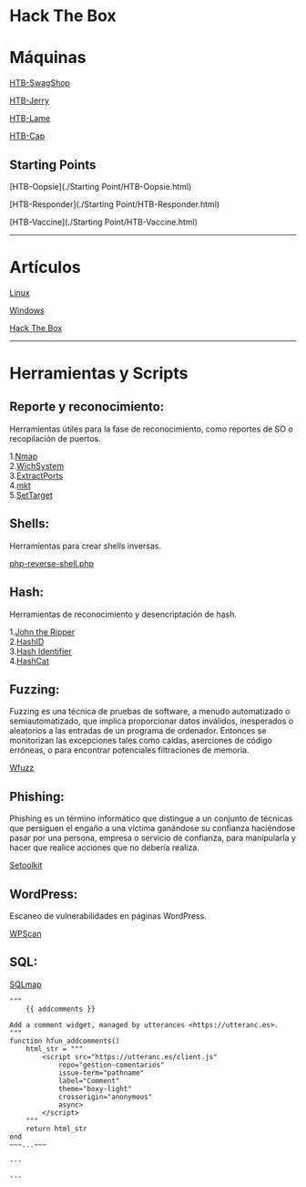 # **Hack The Box**

# Máquinas

[HTB-SwagShop](./Maquinas-HTB/HTB-SwagShop.html)

[HTB-Jerry](./Maquinas-HTB/HTB-Jerry.html)

[HTB-Lame](./Maquinas-HTB/HTB-Lame.html)

[HTB-Cap](./Maquinas-HTB/HTB-Cap.html)


## Starting Points

[HTB-Oopsie](./Starting Point/HTB-Oopsie.html)

[HTB-Responder](./Starting Point/HTB-Responder.html)

[HTB-Vaccine](./Starting Point/HTB-Vaccine.html)

---
# Artículos

[Linux](./Linux/Linux.html)

[Windows](./Windows/Windows.html)

[Hack The Box](./Artículos/Artículos-HTB.html)

---

# Herramientas y Scripts 

## Reporte y reconocimiento:
Herramientas útiles para la fase de reconocimiento, como reportes de SO o recopilación de puertos.

1.[Nmap](../Herramientas_y_Scripts/Nmap.html)     
2.[WichSystem](./Herramientas_y_Scripts/WichSystem.html)    
3.[ExtractPorts](./Herramientas_y_Scripts/ExtractPorts.html)    
4.[mkt](./Herramientas_y_Scripts/mkt.html)       
5.[SetTarget](./Linux/ZSH/Settarget.html)

## Shells:
Herramientas para crear shells inversas.

[php-reverse-shell.php](./Herramientas_y_Scripts/php-reverse-shell.html)

## Hash:
Herramientas de reconocimiento y desencriptación de hash.

1.[John the Ripper](./Herramientas_y_Scripts/john_the_ripper.html)    
2.[HashID](./Herramientas_y_Scripts/HashId.html)    
3.[Hash Identifier](./Herramientas_y_Scripts/Hash-Identifier.html)    
4.[HashCat](./Herramientas_y_Scripts/HashCat.html)

## Fuzzing:
Fuzzing es una técnica de pruebas de software, a menudo automatizado o semiautomatizado, que implica proporcionar datos inválidos, inesperados o
aleatorios a las entradas de un programa de ordenador. Entonces se monitorizan las excepciones tales como caídas, aserciones de código erróneas, o
para encontrar potenciales filtraciones de memoria.

[Wfuzz](./Herramientas_y_Scripts/Wfuzz.html)

## Phishing:
Phishing es un término informático que distingue a un conjunto de técnicas que persiguen el engaño a una víctima ganándose su confianza haciéndose
pasar por una persona, empresa o servicio de confianza, para manipularla y hacer que realice acciones que no debería realiza.

[Setoolkit](./Herramientas_y_Scripts/Setoolkit.html)

## WordPress:
Escaneo de vulnerabilidades en páginas WordPress.

[WPScan](./Herramientas_y_Scripts/WPScan.html)

## SQL:
[SQLmap](./Herramientas_y_Scripts/SQLmap.html)


~~~...~~~
"""
    {{ addcomments }}

Add a comment widget, managed by utterances <https://utteranc.es>.
"""
function hfun_addcomments()
    html_str = """
        <script src="https://utteranc.es/client.js"
            repo="gestion-comentarios"
            issue-term="pathname"
            label="Comment"
            theme="boxy-light"
            crossorigin="anonymous"
            async>
        </script>
    """
    return html_str
end
~~~...~~~

---

---
